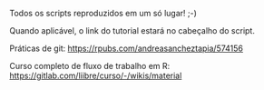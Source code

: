 Todos os scripts reproduzidos em um só lugar! ;-)

Quando aplicável, o link do tutorial estará no cabeçalho do script.

Práticas de git: https://rpubs.com/andreasancheztapia/574156

Curso completo de fluxo de trabalho em R: https://gitlab.com/liibre/curso/-/wikis/material

